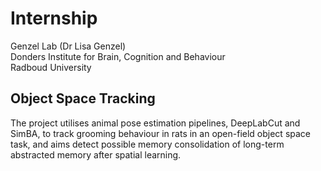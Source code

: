 # Internship
Genzel Lab (Dr Lisa Genzel)  
Donders Institute for Brain, Cognition and Behaviour  
Radboud University

## Object Space Tracking
The project utilises animal pose estimation pipelines, DeepLabCut and SimBA, to track grooming behaviour in rats in an open-field object space task, and aims detect possible memory consolidation of long-term abstracted memory after spatial learning.
